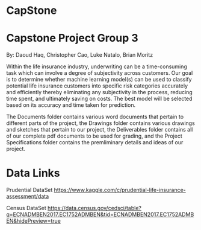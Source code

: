 # CapStone
# Capstone Project Group 3
By: Daoud Haq, Christopher Cao, Luke Natalo, Brian Moritz

Within the life insurance industry, underwriting can be a time-consuming task which can involve a degree of subjectivity across customers. Our goal is to determine whether machine learning model(s) can be used to classify potential life insurance customers into specific risk categories accurately and efficiently thereby eliminating any subjectivity in the process, reducing time spent, and ultimately saving on costs. The best model will be selected based on its accuracy and time taken for prediction.

The Documents folder contains various word documents that pertain to different parts of the project, the Drawings folder contains various drawings and sketches that pertain to our project, the Deliverables folder contains all of our complete pdf documents to be used for grading, and the Project Specifications folder contains the premliminary details and ideas of our project.


# Data Links
Prudential DataSet
https://www.kaggle.com/c/prudential-life-insurance-assessment/data

Census DataSet
https://data.census.gov/cedsci/table?q=ECNADMBEN2017.EC1752ADMBEN&tid=ECNADMBEN2017.EC1752ADMBEN&hidePreview=true
